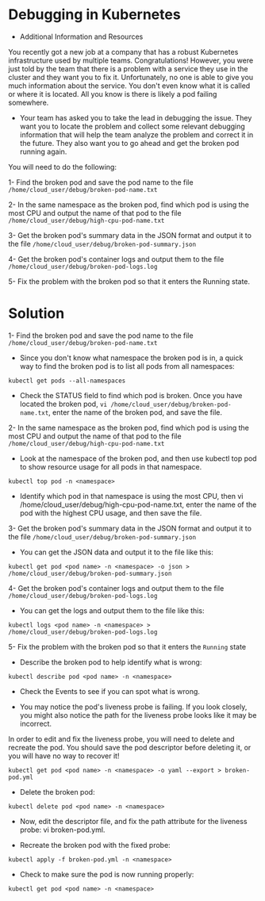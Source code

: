 # Debugging in Kubernetes

- Additional Information and Resources

You recently got a new job at a company that has a robust Kubernetes infrastructure used by multiple teams. Congratulations! However, you were just told by the team that there is a problem with a service they use in the cluster and they want you to fix it. Unfortunately, no one is able to give you much information about the service. You don't even know what it is called or where it is located. All you know is there is likely a pod failing somewhere.

- Your team has asked you to take the lead in debugging the issue. They want you to locate the problem and collect some relevant debugging information that will help the team analyze the problem and correct it in the future. They also want you to go ahead and get the broken pod running again.

You will need to do the following:

1- Find the broken pod and save the pod name to the file `/home/cloud_user/debug/broken-pod-name.txt`

2- In the same namespace as the broken pod, find which pod is using the most CPU and output the name of that pod to the file `/home/cloud_user/debug/high-cpu-pod-name.txt`

3- Get the broken pod's summary data in the JSON format and output it to the file `/home/cloud_user/debug/broken-pod-summary.json`

4- Get the broken pod's container logs and output them to the file `/home/cloud_user/debug/broken-pod-logs.log`

5- Fix the problem with the broken pod so that it enters the Running state.

# Solution

1- Find the broken pod and save the pod name to the file `/home/cloud_user/debug/broken-pod-name.txt`

- Since you don't know what namespace the broken pod is in, a quick way to find the broken pod is to list all pods from all namespaces:

`kubectl get pods --all-namespaces`

- Check the STATUS field to find which pod is broken. Once you have located the broken pod, `vi /home/cloud_user/debug/broken-pod-name.txt`, enter the name of the broken pod, and save the file.

2- In the same namespace as the broken pod, find  which pod is using the most CPU and output the name of that pod to the file `/home/cloud_user/debug/high-cpu-pod-name.txt`

- Look at the namespace of the broken pod, and then use kubectl top pod to show resource usage for all pods in that namespace.

`kubectl top pod -n <namespace>`

- Identify which pod in that namespace is using the most CPU, then vi /home/cloud_user/debug/high-cpu-pod-name.txt, enter the name of the pod with the highest CPU usage, and then save the file.


3- Get the broken pod's summary data in the JSON format and output it to the file `/home/cloud_user/debug/broken-pod-summary.json`

- You can get the JSON data and output it to the file like this:

`kubectl get pod <pod name> -n <namespace> -o json > /home/cloud_user/debug/broken-pod-summary.json`

4- Get the broken pod's container logs and output them to the file `/home/cloud_user/debug/broken-pod-logs.log`

- You can get the logs and output them to the file like this:

`kubectl logs <pod name> -n <namespace> > /home/cloud_user/debug/broken-pod-logs.log`

5- Fix the problem with the broken pod so that it enters the `Running` state

- Describe the broken pod to help identify what is wrong:

`kubectl describe pod <pod name> -n <namespace>`

- Check the Events to see if you can spot what is wrong.

- You may notice the pod's liveness probe is failing. If you look closely, you might also notice the path for the liveness probe looks like it may be incorrect.

In order to edit and fix the liveness probe, you will need to delete and recreate the pod. You should save the pod descriptor before deleting it, or you will have no way to recover it!

`kubectl get pod <pod name> -n <namespace> -o yaml --export > broken-pod.yml`

- Delete the broken pod:

`kubectl delete pod <pod name> -n <namespace>`

- Now, edit the descriptor file, and fix the path attribute for the liveness probe: vi broken-pod.yml.

- Recreate the broken pod with the fixed probe:

`kubectl apply -f broken-pod.yml -n <namespace>`

- Check to make sure the pod is now running properly:

`kubectl get pod <pod name> -n <namespace>`
